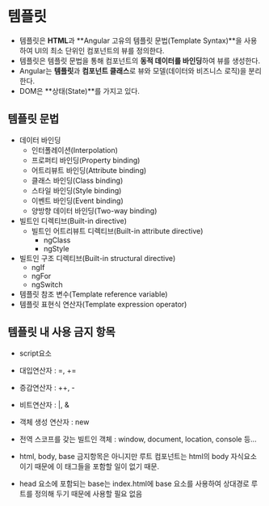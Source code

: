 # 템플릿

- 템플릿은 **HTML**과 **Angular 고유의 템플릿 문법(Template Syntax)**을 사용하여 UI의 최소 단위인 컴포넌트의 뷰를 정의한다. 
- 템플릿은 템플릿 문법을 통해 컴포넌트의 **동적 데이터를 바인딩**하여 뷰를 생성한다.
- Angular는 **템플릿**과 **컴포넌트 클래스**로 뷰와 모델(데이터와 비즈니스 로직)을 분리한다.
- DOM은 **상태(State)**를 가지고 있다.

## 템플릿 문법

- 데이터 바인딩
	- 인터폴레이션(Interpolation)
	- 프로퍼티 바인딩(Property binding)
	- 어트리뷰트 바인딩(Attribute binding)
	- 클래스 바인딩(Class binding)
	- 스타일 바인딩(Style binding)
	- 이벤트 바인딩(Event binding)
	- 양방향 데이터 바인딩(Two-way binding)
- 빌트인 디렉티브(Built-in directive)
	- 빌트인 어트리뷰트 디렉티브(Built-in attribute directive)
		- ngClass
		- ngStyle
- 빌트인 구조 디렉티브(Built-in structural directive)
	- ngIf
	- ngFor
	- ngSwitch
- 템플릿 참조 변수(Template reference variable)
- 템플릿 표현식 연산자(Template expression operator)

## 템플릿 내 사용 금지 항목
- script요소
- 대입연산자 : =, +=
- 증감연산자 : ++, -
- 비트연산자 : |, &
- 객체 생성 연산자 : new
- 전역 스코프를 갖는 빌트인 객체 : window, document, location, console 등...

- html, body, base 금지항목은 아니지만 루트 컴포넌트는 html의 body 자식요소 이기 때문에 이 태그들을 포함할 일이 없기 때문.
- head 요소에 포함되는 base는 index.html에 base 요소를 사용하여 상대경로 루트를 정의해 두기 때문에 사용할 필요 없음


